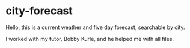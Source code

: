 # city-forecast

Hello, this is a current weather and five day forecast, searchable by city. 

I worked with my tutor, Bobby Kurle, and he helped me with all files. 

